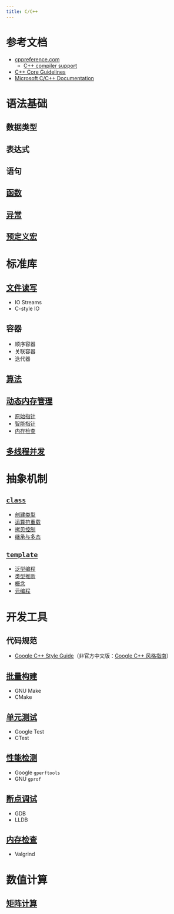 ```yaml
---
title: C/C++
---
```


# 参考文档

- [cppreference.com](https://en.cppreference.com/w/cpp)
  - [C++ compiler support](https://en.cppreference.com/w/cpp/compiler_support)
- [C++ Core Guidelines](https://isocpp.github.io/CppCoreGuidelines/CppCoreGuidelines)
- [Microsoft C/C++ Documentation](https://docs.microsoft.com/en-us/cpp/cpp/?view=msvc-170)

# 语法基础

## 数据类型

## 表达式

## 语句

## [函数](./function.md)

## [异常](./exception.md)

## [预定义宏](./macro.md)

# 标准库

## [文件读写](./io.md)

- IO Streams
- C-style IO

## 容器

- 顺序容器
- 关联容器
- 迭代器

## [算法](./algorithm.md)

## [动态内存管理](./memory/README.md)

- [原始指针](./memory/raw_pointers.md)
- [智能指针](./memory/smart_pointers.md)
- [内存检查](./memory/check.md)

## [多线程并发](./concurrency.md)

# 抽象机制

## [`class`](https://en.cppreference.com/w/cpp/language/classes)

- [创建类型](./class/class.md)
- [运算符重载](./class/operator.md)
- [拷贝控制](./class/copy_control.md)
- [继承与多态](./class/inheritance.md)

## [`template`](https://en.cppreference.com/w/cpp/language/templates)

- [泛型编程](./template/generic.md)
- [类型推断](./template/type_deduction.md)
- [概念](./template/concept.md)
- [元编程](./template/metaprogramming.md)

# 开发工具

## 代码规范
- [Google C++ Style Guide](https://google.github.io/styleguide/cppguide.html)（非官方中文版：[Google C++ 风格指南](https://zh-google-styleguide.readthedocs.io/en/latest/google-cpp-styleguide/contents/)）

## [批量构建](./make/README.md)

- GNU Make
- CMake

## [单元测试](./unittest/README.md)

- Google Test
- CTest

## [性能检测](./profile.md)

- Google `gperftools`
- GNU `gprof`

## [断点调试](./debug.md)

- GDB
- LLDB

## [内存检查](./memory/check.md)

- Valgrind

# 数值计算

## [矩阵计算](./matrix.md)
